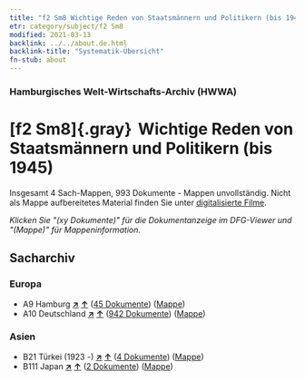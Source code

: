```yaml
---
title: "f2 Sm8 Wichtige Reden von Staatsmännern und Politikern (bis 1945)"
etr: category/subject/f2 Sm8
modified: 2021-03-13
backlink: ../../about.de.html
backlink-title: "Systematik-Übersicht"
fn-stub: about
---
```


### Hamburgisches Welt-Wirtschafts-Archiv (HWWA)
# [f2 Sm8]{.gray}&#8201; Wichtige Reden von Staatsmännern und Politikern (bis 1945)&#160; 




Insgesamt 4 Sach-Mappen, 993 Dokumente - Mappen unvollständig.
Nicht als Mappe aufbereitetes Material finden Sie unter [digitalisierte Filme](/film/h1_sh).

_Klicken Sie "(xy Dokumente)" für die Dokumentanzeige im DFG-Viewer und "(Mappe)" für Mappeninformation._

## Sacharchiv




### Europa

- A9 Hamburg [**&nearr;**](../../../geo/i/140905/about.de.html "Hamburg (alle Mappen)") [**&uarr;**](../../../geo/about.de.html#A9 "Ländersystematik") (<a href="https://pm20.zbw.eu/dfgview/sh/140905,144294" title="über: Hamburg : Wichtige Reden von Staatsmännern und Politikern (bis 1945)" target="_blank">45 Dokumente</a>) ([Mappe](http://purl.org/pressemappe20/folder/sh/140905,144294))
- A10 Deutschland [**&nearr;**](../../../geo/i/126128/about.de.html "Deutschland (alle Mappen)") [**&uarr;**](../../../geo/about.de.html#A10 "Ländersystematik") (<a href="https://pm20.zbw.eu/dfgview/sh/126128,144294" title="über: Deutschland : Wichtige Reden von Staatsmännern und Politikern (bis 1945)" target="_blank">942 Dokumente</a>) ([Mappe](http://purl.org/pressemappe20/folder/sh/126128,144294))

### Asien

- B21 Türkei (1923 -) [**&nearr;**](../../../geo/i/141111/about.de.html "Türkei (1923 -) (alle Mappen)") [**&uarr;**](../../../geo/about.de.html#B21 "Ländersystematik") (<a href="https://pm20.zbw.eu/dfgview/sh/141111,144294" title="über: Türkei (1923 -) : Wichtige Reden von Staatsmännern und Politikern (bis 1945)" target="_blank">4 Dokumente</a>) ([Mappe](http://purl.org/pressemappe20/folder/sh/141111,144294))
- B111 Japan [**&nearr;**](../../../geo/i/141272/about.de.html "Japan (alle Mappen)") [**&uarr;**](../../../geo/about.de.html#B111 "Ländersystematik") (<a href="https://pm20.zbw.eu/dfgview/sh/141272,144294" title="über: Japan : Wichtige Reden von Staatsmännern und Politikern (bis 1945)" target="_blank">2 Dokumente</a>) ([Mappe](http://purl.org/pressemappe20/folder/sh/141272,144294))


